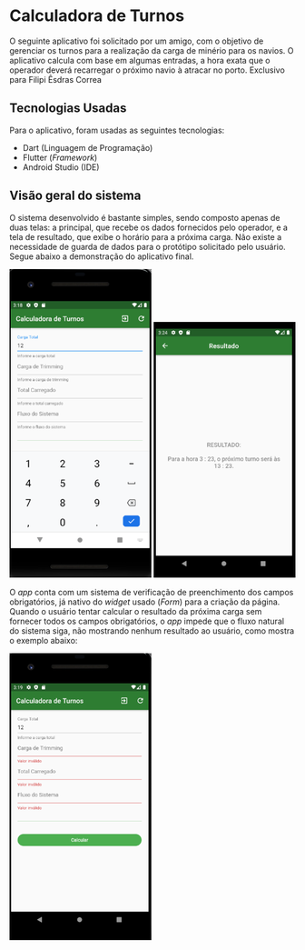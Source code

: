 # Calculadora de Turnos

O seguinte aplicativo foi solicitado por um amigo, com o objetivo de gerenciar os turnos para a realização da carga de minério para os navios. O aplicativo calcula com base em algumas entradas, a hora exata que o operador deverá recarregar o próximo navio à atracar no porto. Exclusivo para Filipi Êsdras Correa

## Tecnologias Usadas
Para o aplicativo, foram usadas as seguintes tecnologias:  
- Dart (Linguagem de Programação)
- Flutter (*Framework*)
- Android Studio (IDE)
  
  
  
## Visão geral do sistema
O sistema desenvolvido é bastante simples, sendo composto apenas de duas telas: a principal, que recebe os dados fornecidos pelo operador, e a tela de resultado, que exibe o horário para a próxima carga. Não existe a necessidade de guarda de dados para o protótipo solicitado pelo usuário. Segue abaixo a demonstração do aplicativo final. 

<p align="left">
  <img src="readme/calc-01.PNG" width="250" title="Tela Principal">
  <img src="readme/calc-03.PNG" width="250" title="Tela de Resultado">
</p>

  
  
O *app* conta com um sistema de verificação de preenchimento dos campos obrigatórios, já nativo do *widget* usado (*Form*) para a criação da página. Quando o usuário tentar calcular o resultado da próxima carga sem fornecer todos os campos obrigatórios, o *app* impede que o fluxo natural do sistema siga, não mostrando nenhum resultado ao usuário, como mostra o exemplo abaixo:  

<p align="left">
  <img src="readme/calc-02.PNG" width="250" title="Validação de dados">
</p>

